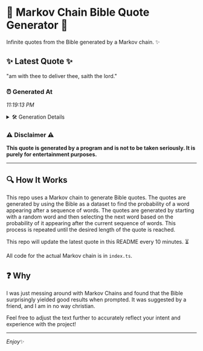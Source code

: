 # 📖 Markov Chain Bible Quote Generator 📖

Infinite quotes from the Bible generated by a Markov chain. ✨

## ✨ Latest Quote ✨
"am with thee to deliver thee, saith the lord."

### ⏰ Generated At
*11:19:13 PM*

<details>
    <summary>🛠️ Generation Details</summary>
    <p>
        <strong>🌱 Seed:</strong> am<br>
        <strong>🔄 Iterations:</strong> 8<br>
        <strong>📜 Context History:</strong><br>[ am ]: with<br>[ am, with ]: thee<br>[ am, with, thee ]: to<br>[ am, with, thee, to ]: deliver<br>[ am, with, thee, to, deliver ]: thee,<br>[ am, with, thee, to, deliver, thee, ]: saith<br>[ with, thee, to, deliver, thee,, saith ]: the<br>[ thee, to, deliver, thee,, saith, the ]: lord.<br>
    </p>
</details>

### ⚠️ Disclaimer ⚠️
**This quote is generated by a program and is not to be taken seriously. It is purely for entertainment purposes.**

---

## 🔍 How It Works

This repo uses a Markov chain to generate Bible quotes. The quotes are generated by using the Bible as a dataset to find the probability of a word appearing after a sequence of words. The quotes are generated by starting with a random word and then selecting the next word based on the probability of it appearing after the current sequence of words. This process is repeated until the desired length of the quote is reached.

This repo will update the latest quote in this README every 10 minutes. ⏳

All code for the actual Markov chain is in `index.ts`.

## ❓ Why

I was just messing around with Markov Chains and found that the Bible surprisingly yielded good results when prompted. 
It was suggested by a friend, and I am in no way christian.

Feel free to adjust the text further to accurately reflect your intent and experience with the project!

---

*Enjoy*✨
